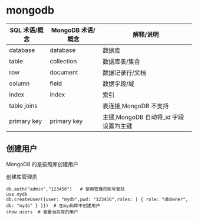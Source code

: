 # mongodb

| SQL 术语/概念 | MongoDB 术语/概念 | 解释/说明                              |
| ------------- | ----------------- | -------------------------------------- |
| database      | database          | 数据库                                 |
| table         | collection        | 数据库表/集合                          |
| row           | document          | 数据记录行/文档                        |
| column        | field             | 数据字段/域                            |
| index         | index             | 索引                                   |
| table joins   |                   | 表连接,MongoDB 不支持                  |
| primary key   | primary key       | 主键,MongoDB 自动将\_id 字段设置为主键 |

## 创建用户

MongoDB 的是按照库创建用户

创建库管理员

```shell
db.auth("admin","123456")   # 使用管理员账号登陆
use mydb
db.createUser({user: "mydb",pwd: "123456",roles: [ { role: "dbOwner", db: "mydb" } ]})  # 在mydb库中创建用户
show users  # 查看当前库的用户

```
